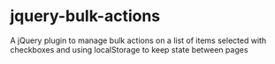jquery-bulk-actions
===================

A jQuery plugin to manage bulk actions on a list of items selected with checkboxes and using localStorage to keep state between pages